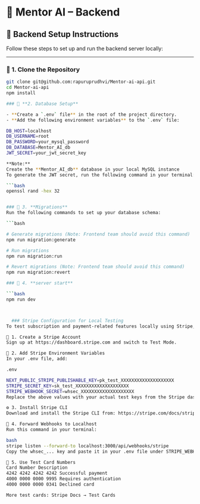 # 🧠 Mentor AI – Backend

## 🚀 Backend Setup Instructions

Follow these steps to set up and run the backend server locally:

---

### 📁 1. Clone the Repository

````bash
git clone git@github.com:rapuruprudhvi/Mentor-ai-api.git
cd Mentor-ai-api
npm install

### 📁 **2. Database Setup**

- **Create a `.env` file** in the root of the project directory.
- **Add the following environment variables** to the `.env` file:

DB_HOST=localhost
DB_USERNAME=root
DB_PASSWORD=your_mysql_password
DB_DATABASE=Mentor_AI_db
JWT_SECRET=your_jwt_secret_key

**Note:**
Create the **Mentor_AI_db** database in your local MySQL instance
To generate the JWT secret, run the following command in your terminal:

```bash
openssl rand -hex 32


### 📁 3. **Migrations**
Run the following commands to set up your database schema:

```bash

# Generate migrations (Note: Frontend team should avoid this command)
npm run migration:generate

# Run migrations
npm run migration:run

# Revert migrations (Note: Frontend team should avoid this command)
npm run migration:revert

### 📁 4. **server start**

```bash
npm run dev



  ### Stripe Configuration for Local Testing
To test subscription and payment-related features locally using Stripe, follow the steps below:

🔧 1. Create a Stripe Account
Sign up at https://dashboard.stripe.com and switch to Test Mode.

🔑 2. Add Stripe Environment Variables
In your .env file, add:

.env

NEXT_PUBLIC_STRIPE_PUBLISHABLE_KEY=pk_test_XXXXXXXXXXXXXXXXXXXX
STRIPE_SECRET_KEY=sk_test_XXXXXXXXXXXXXXXXXXXX
STRIPE_WEBHOOK_SECRET=whsec_XXXXXXXXXXXXXXXXXXXX
Replace the above values with your actual test keys from the Stripe dashboard.

⚙️ 3. Install Stripe CLI
Download and install the Stripe CLI from: https://stripe.com/docs/stripe-cli

🔄 4. Forward Webhooks to Localhost
Run this command in your terminal:

bash
stripe listen --forward-to localhost:3000/api/webhooks/stripe
Copy the whsec_... key and paste it in your .env file under STRIPE_WEBHOOK_SECRET.

🧪 5. Use Test Card Numbers
Card Number	Description
4242 4242 4242 4242	Successful payment
4000 0000 0000 9995	Requires authentication
4000 0000 0000 0341	Declined card

More test cards: Stripe Docs → Test Cards


````
